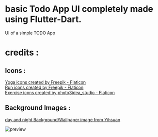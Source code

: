 # basic Todo App UI completely made using Flutter-Dart.

UI of  a simple TODO App

<b><h1>credits :</h1></b>

<b><h2>Icons :</h2></b>

<a href="https://www.flaticon.com/free-icons/yoga" title="yoga icons">Yoga icons created by Freepik - Flaticon</a><br>
<a href="https://www.flaticon.com/free-icons/run" title="run icons">Run icons created by Freepik - Flaticon</a><br>
<a href="https://www.flaticon.com/free-icons/exercise" title="exercise icons">Exercise icons created by photo3idea_studio - Flaticon</a>

<b><h2>Background Images :</h2></b>

<a href="https://dribbble.com/shots/7528647-Mobile-Wallpaper?utm_source=Clipboard_Shot&utm_campaign=yihsuanlu&utm_content=Mobile%20Wallpaper&utm_medium=Social_Share&utm_source=Clipboard_Shot&utm_campaign=yihsuanlu&utm_content=Mobile%20Wallpaper&utm_medium=Social_Share
" title="Background">day and night Background/Wallpaper image from Yihsuan </a>



![preview](https://user-images.githubusercontent.com/12216430/162230329-88f260b1-6a1d-49cd-80e7-62641b49b332.jpg)







